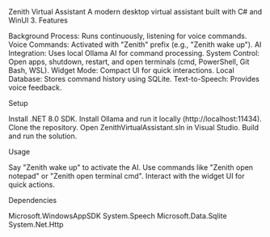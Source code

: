 Zenith Virtual Assistant
A modern desktop virtual assistant built with C# and WinUI 3.
Features

Background Process: Runs continuously, listening for voice commands.
Voice Commands: Activated with "Zenith" prefix (e.g., "Zenith wake up").
AI Integration: Uses local Ollama AI for command processing.
System Control: Open apps, shutdown, restart, and open terminals (cmd, PowerShell, Git Bash, WSL).
Widget Mode: Compact UI for quick interactions.
Local Database: Stores command history using SQLite.
Text-to-Speech: Provides voice feedback.

Setup

Install .NET 8.0 SDK.
Install Ollama and run it locally (http://localhost:11434).
Clone the repository.
Open ZenithVirtualAssistant.sln in Visual Studio.
Build and run the solution.

Usage

Say "Zenith wake up" to activate the AI.
Use commands like "Zenith open notepad" or "Zenith open terminal cmd".
Interact with the widget UI for quick actions.

Dependencies

Microsoft.WindowsAppSDK
System.Speech
Microsoft.Data.Sqlite
System.Net.Http

